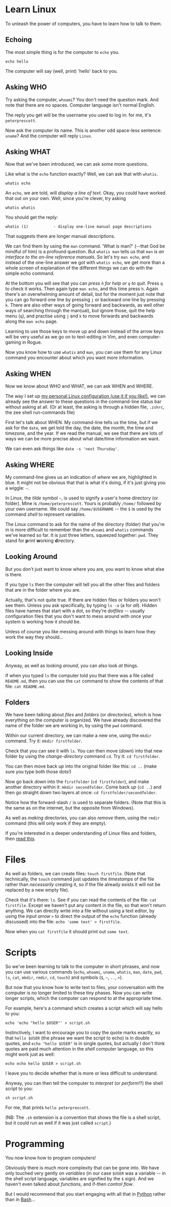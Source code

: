 # Learn Linux

To unleash the power of computers, you have to learn how to talk to them.

## Echoing

The most simple thing is for the computer to `echo` you.

``` 
echo hello 
```

The computer will say (well, print) 'hello' back to you.

## Asking WHO

Try asking the computer, `whoami`? You don't need the question mark. And note
that there are no spaces. Computer language isn't normal English.

The reply you get will be the username you used to log in: for me, it's
`peterprescott`.

Now ask the computer its name. This is another odd space-less sentence: `uname`?
And the computer will reply `Linux`.

## Asking WHAT

Now that we've been introduced, we can ask some more questions.

Like what is the `echo` function exactly? Well, we can ask that with `whatis`.

``` 
whatis echo 
``` 

An `echo`, we are told, will *display a line of text*. Okay,
you could have worked that out on your own. Well, since you're clever, try
asking 
``` 
whatis whatis 
```

You should get the reply: 
```
whatis (1)           - display one-line manual page descriptions 
```

That suggests there are longer manual descriptions.

We can find them by using the `man` command. 'What is man?' (--that God be
mindful of him) is a profound question. But `whatis man` tells us that `man` is
*an interface to the on-line reference manuals*. So let's try `man echo`, and
instead of the one-line answer we got with `whatis echo`, we get more than a
whole screen of explanation of the different things we can do with the simple
echo command.

At the bottom you will see that you can *press `h` for help or `q` to quit*.
Press `q` to check it works. Then again type `man echo`, and this time press
`h`. Again there's an overwhelming amount of detail, but for the moment just
note that you can go forward one line by pressing `j` or backward one line by
pressing `k`. There are also other ways of going forward and backwards, as well
other ways of searching through the man(ual), but ignore those, quit the help
menu (`q`), and practise using `j` and `k` to move forwards and backwards along
the `man echo` page.

Learning to use those keys to move up and down instead of the arrow keys will be
very useful as we go on to text-editing in Vim, and even computer-gaming in
Rogue.

Now you know how to use `whatis` and `man`, you can use them for any Linux
command you encounter about which you want more information.

## Asking WHEN

Now we know about WHO and WHAT, we can ask WHEN and WHERE.

The way I set up [my personal Linux configuration (use it if you
like!)](https://github.com/peterprescott/.dotfiles), we can already see the
answer to these questions in the command-line status bar without asking at all.
(Or at least, the asking is through a hidden file, `.zshrc`, the zee shell
run-commands file)

First let's talk about WHEN. My command-line tells us the time, but if we ask
for the `date`, we get told the day, the date, the month, the time and timezone,
and the year. If we read the manual, we see that there are lots of ways we can
be more precise about what date/time information we want.

We can even ask things like `date -s 'next Thursday'`.

## Asking WHERE

My command-line gives us an indication of *where* we are, highlighted in blue.
It might not be obvious that that is what it's doing, if it's just giving you a
wiggle: `~`.

In Linux, the *tilde* symbol `~`, is used to signify a user's home directory (or
folder).  Mine is `/home/peterprescott`. Yours is probably `/home/` followed by
your own username. We could say `/home/$USERNAME` -- the `$` is used by the
command *shell* to represent variables.

The Linux command to ask for the name of the directory (folder) that you're in
is more difficult to remember than the `whoami` and `whatis` commands we've
learned so far. It is just three letters, squeezed together: `pwd`. They stand
for **p**rint **w**orking **d**irectory.

## Looking Around

But you don't just want to know where you are, you want to know what else is
there.

If you type `ls` then the computer will tell you all the other files and folders
that are in the folder where you are.

Actually, that's not quite true. If there are hidden files or folders you won't
see them. Unless you ask specifically, by typing `ls -a` (a for *all*). Hidden
files have names that start with a dot, so they're *dotfiles* -- usually
configuration files that you don't want to mess around with once your system is
working how it should be.

Unless of course you like messing around with things to learn how they work the
way they should...

## Looking Inside

Anyway, as well as looking *around*, you can also look *at* things.

If when you typed `ls` the computer told you that there was a file called
`README.md`, then you can use the `cat` command to show the contents of that
file: `cat README.md`.

## Folders

We have been talking about *files* and *folders* (or *directories*), which is how
everything on the computer is organized. We have already discovered the name of
the folder we are working in, by using the `pwd` command.

Within our current directory, we can make a new one, using the `mkdir` command.
Try it: `mkdir firstfolder`. 

Check that you can see it with `ls`. You can then move (*down*) into that new folder 
by using the *change-directory* command `cd`. Try it: `cd firstfolder`.

You can then move back *up* into the original folder like this: `cd ..` (make
sure you type both those dots!)

Now go back *down* into the `firstfolder` (`cd firstfolder`), and make another 
directory within it: `mkdir secondfolder`. Come back *up* (`cd ..`) and then go 
straight down two layers at once: `cd firstfolder/secondfolder`.

Notice how the forward-slash `/` is used to separate folders. (Note that this is
the same as on the internet, but the opposite from Windows).

As well as *making* directories, you can also *remove* them, using the `rmdir`
command (this will only work if they are empty).

If you're interested in a deeper understanding of Linux files and folders, then [read
this](https://peter.upfold.org.uk/blog/2006/07/18/a-guide-to-files-and-folders-on-linux/).

# Files

As well as folders, we can create files: `touch firstfile`. (Note that
technically, the `touch` command just updates the *timestamps* of the file
rather than *necessarily* creating it, so if the file already exists it will not
be replaced by a new empty file).

Check that it's there: `ls`. See if you can read the contents of the file: `cat
firstfile`. Except we haven't put any content in the file, so that won't return
anything. We can directly write into a file without using a text editor, by
using the *input arrow* `>` to direct the output of the `echo` function (already
discussed) into the file: `echo 'some text' > firstfile`. 

Now when you `cat firstfile` it should print out `some text`.

# Scripts

So we've been learning to talk to the computer in short phrases, and now you can
use various commands (`echo`, `whoami`, `uname`, `whatis`, `man`, `date`, `pwd`,
`ls`, `cat`, `mkdir`, `rmdir`, `cd`, `touch`) and symbols (`$`, `~`, `..`, `>`).

But now that you know how to write text to files, your conversation with the
computer is no longer limited to these tiny phases. Now you can write longer
scripts, which the computer can respond to at the appropriate time.

For example, here's a command which creates a script which will say hello to
you:
```
echo 'echo "hello $USER"' > script.sh
```

Instinctively, I want to encourage you to copy the quote marks exactly, so that
`hello $USER` (the phrase we want the script to echo) is in double quotes, and
`echo "hello $USER"` is in single quotes, but actually I don't think quotes are
paid much attention in the *shell* computer language, so this might work just as
well:

```
echo echo hello $USER > script.sh
```

I leave you to decide whether that is more or less difficult to understand.

Anyway, you can then tell the computer to *interpret* (or *perform*!?) the 
shell script to you:

```
sh script.sh
```


For me, that prints `hello peterprescott`.

(NB: The `.sh` extension is a convention that shows the file is a shell script, but
it could run as well if it was just called `script`.)

# Programming

You now know how to program computers! 

Obviously there is much more complexity that can be gone into. We have only
touched very gently on *variables* (in our case `$USER` was a variable -- in the
shell script language, variables are signified by the `$` sign). And we haven't
even talked about *functions*, and if-then *control flow*.

But I would recommend that you start engaging with all that in
[Python](https://docs.python.org/3/tutorial/index.html) rather
than in [Bash](https://ryanstutorials.net/bash-scripting-tutorial/)...





